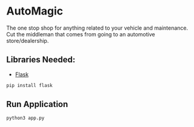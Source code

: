 # AutoMagic
 The one stop shop for anything related to your vehicle and maintenance. Cut the middleman that comes from going to an automotive store/dealership.

## Libraries Needed:
 - [Flask](https://flask.palletsprojects.com/en/1.1.x/installation/)
```bash
pip install flask
```

## Run Application
```bash
python3 app.py
```

